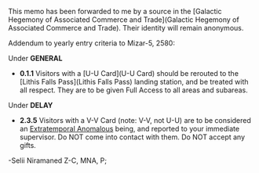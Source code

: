 This memo has been forwarded to me by a source in the [Galactic Hegemony of Associated Commerce and Trade](Galactic Hegemony of Associated Commerce and Trade). Their identity will remain anonymous.

Addendum to yearly entry criteria to Mizar-5, 2580:

Under **GENERAL**  
   - **0.1.1** Visitors with a [U-U Card](U-U Card) should be rerouted to the [Lithis Falls Pass](Lithis Falls Pass) landing station, and be treated with all respect. They are to be given Full Access to all areas and subareas.

Under **DELAY**  
   - **2.3.5** Visitors with a V-V Card (note: V-V, not U-U) are to be considered an [Extratemporal Anomalous](Extratemporal%20Anomalies) being, and reported to your immediate supervisor. Do NOT come into contact with them. Do NOT accept any gifts.

-Selii Niramaned Z-C, MNA, P;
